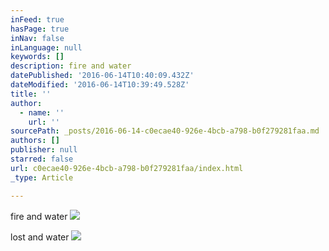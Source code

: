 ```yaml
---
inFeed: true
hasPage: true
inNav: false
inLanguage: null
keywords: []
description: fire and water
datePublished: '2016-06-14T10:40:09.432Z'
dateModified: '2016-06-14T10:39:49.528Z'
title: ''
author:
  - name: ''
    url: ''
sourcePath: _posts/2016-06-14-c0ecae40-926e-4bcb-a798-b0f279281faa.md
authors: []
publisher: null
starred: false
url: c0ecae40-926e-4bcb-a798-b0f279281faa/index.html
_type: Article

---
```

fire and water
![](https://s3-us-west-2.amazonaws.com/the-grid-img/p/951fb7f20b0deca9899f2a880a63099cff8be1d6.jpg)

lost and water
![](https://the-grid-user-content.s3-us-west-2.amazonaws.com/f3556969-5367-404f-8e65-41b0cf2c314f.jpg)
